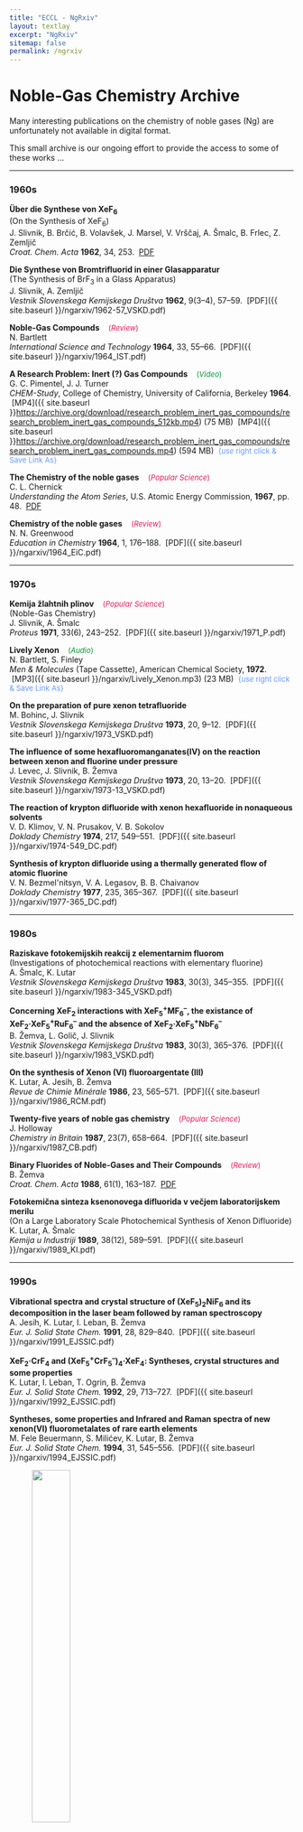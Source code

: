 ```yaml
---
title: "ECCL - NgRxiv"
layout: textlay
excerpt: "NgRxiv"
sitemap: false
permalink: /ngrxiv
---
```


# Noble-Gas Chemistry Archive

Many interesting publications on the chemistry of noble gases (Ng) are unfortunately not available in digital format. 

This small archive is our ongoing effort to provide the access to some of these works ...

<hr>

### 1960s

**Über die Synthese von XeF<sub>6</sub>**
<br>(On the Synthesis of XeF<sub>6</sub>)
<br>J. Slivnik, B. Brčić, B. Volavšek, J. Marsel, V. Vrščaj, A. Šmalc, B. Frlec, Z. Zemljič
<br>*Croat. Chem. Acta* **1962**, 34, 253. &nbsp;[PDF](https://pubweb.carnet.hr/ccacaa/wp-content/uploads/sites/182/2017/12/CCA_34_1962_253.pdf)

**Die Synthese von Bromtrifluorid in einer Glasapparatur**
<br>(The Synthesis of BrF<sub>3</sub> in a Glass Apparatus)
<br>J. Slivnik, A. Zemljič
<br>*Vestnik Slovenskega Kemijskega Društva* **1962**, 9(3–4), 57–59. &nbsp;[PDF]({{ site.baseurl }}/ngarxiv/1962-57_VSKD.pdf)

**Noble-Gas Compounds**   &nbsp;&nbsp;&nbsp;<font color="#e41959" size="-1">(<i>Review</i>)</font>
<br>N. Bartlett
<br>*International Science and Technology* **1964**, 33, 55–66. &nbsp;[PDF]({{ site.baseurl }}/ngarxiv/1964_IST.pdf)

**A Research Problem: Inert (?) Gas Compounds**   &nbsp;&nbsp;&nbsp;<font color="#009933" size="-1">(<i>Video</i>)</font>
<br>G. C. Pimentel, J. J. Turner
<br>*CHEM-Study*, College of Chemistry, University of California, Berkeley **1964**. &nbsp;[MP4]({{ site.baseurl }}https://archive.org/download/research_problem_inert_gas_compounds/research_problem_inert_gas_compounds_512kb.mp4) (75 MB) &nbsp;[MP4]({{ site.baseurl }}https://archive.org/download/research_problem_inert_gas_compounds/research_problem_inert_gas_compounds.mp4) (594 MB) &nbsp;<font color="#6699ff" size="-1">&#123;<i>use</i> right click & Save Link As&#125;</font>

**The Chemistry of the noble gases**   &nbsp;&nbsp;&nbsp;<font color="#e41959" size="-1">(<i>Popular Science</i>)</font>
<br>C. L. Chernick
<br>*Understanding the Atom Series*, U.S. Atomic Energy Commission,  **1967**, pp. 48. &nbsp;[PDF](https://www.osti.gov/includes/opennet/includes/Understanding%20the%20Atom/The%20Chemistry%20of%20Noble%20Gases.pdf)

**Chemistry of the noble gases**   &nbsp;&nbsp;&nbsp;<font color="#e41959" size="-1">(<i>Review</i>)</font>
<br>N. N. Greenwood
<br>*Education in Chemistry* **1964**, 1, 176–188. &nbsp;[PDF]({{ site.baseurl }}/ngarxiv/1964_EiC.pdf)

<hr>

### 1970s

**Kemija žlahtnih plinov**   &nbsp;&nbsp;&nbsp;<font color="#e41959" size="-1">(<i>Popular Science</i>)</font>
<br>(Noble-Gas Chemistry)
<br>J. Slivnik, A. Šmalc
<br>*Proteus* **1971**, 33(6), 243–252. &nbsp;[PDF]({{ site.baseurl }}/ngarxiv/1971_P.pdf)

**Lively Xenon**   &nbsp;&nbsp;&nbsp;<font color="#009933" size="-1">(<i>Audio</i>)</font>
<br>N. Bartlett, S. Finley
<br>*Men & Molecules* (Tape Cassette), American Chemical Society, **1972**. &nbsp;[MP3]({{ site.baseurl }}/ngarxiv/Lively_Xenon.mp3) (23 MB) &nbsp;<font color="#6699ff" size="-1">&#123;<i>use</i> right click & Save Link As&#125;</font>

**On the preparation of pure xenon tetrafluoride**
<br>M. Bohinc, J. Slivnik
<br>*Vestnik Slovenskega Kemijskega Društva* **1973**, 20, 9–12. &nbsp;[PDF]({{ site.baseurl }}/ngarxiv/1973_VSKD.pdf)

**The influence of some hexafluoromanganates(IV) on the reaction between xenon and fluorine under pressure**
<br>J. Levec, J. Slivnik, B. Žemva
<br>*Vestnik Slovenskega Kemijskega Društva* **1973**, 20, 13–20. &nbsp;[PDF]({{ site.baseurl }}/ngarxiv/1973-13_VSKD.pdf)

**The reaction of krypton difluoride with xenon hexafluoride in nonaqueous solvents**
<br>V. D. Klimov, V. N. Prusakov, V. B. Sokolov
<br>*Doklady Chemistry* **1974**, 217, 549–551. &nbsp;[PDF]({{ site.baseurl }}/ngarxiv/1974-549_DC.pdf)

**Synthesis of krypton difluoride using a thermally generated flow of atomic fluorine**
<br>V. N. Bezmel'nitsyn, V. A. Legasov, B. B. Chaivanov
<br>*Doklady Chemistry* **1977**, 235, 365–367. &nbsp;[PDF]({{ site.baseurl }}/ngarxiv/1977-365_DC.pdf)

<hr>

### 1980s

**Raziskave fotokemijskih reakcij z elementarnim fluorom**
<br>(Investigations of photochemical reactions with elementary fluorine)
<br>A. Šmalc, K. Lutar
<br>*Vestnik Slovenskega Kemijskega Društva* **1983**, 30(3), 345–355. &nbsp;[PDF]({{ site.baseurl }}/ngarxiv/1983-345_VSKD.pdf)

**Concerning XeF<sub>2</sub> interactions with XeF<sub>5</sub><sup>+</sup>MF<sub>6</sub><sup>–</sup>, the existance of XeF<sub>2</sub>&#183;XeF<sub>5</sub><sup>+</sup>RuF<sub>6</sub><sup>–</sup> and the absence of XeF<sub>2</sub>&#183;XeF<sub>5</sub><sup>+</sup>NbF<sub>6</sub><sup>–</sup>**
<br>B. Žemva, L. Golič, J. Slivnik
<br>*Vestnik Slovenskega Kemijskega Društva* **1983**, 30(3), 365–376. &nbsp;[PDF]({{ site.baseurl }}/ngarxiv/1983_VSKD.pdf)

**On the synthesis of Xenon (VI) fluoroargentate (III)**
<br>K. Lutar, A. Jesih, B. Žemva
<br>*Revue de Chimie Minérale* **1986**, 23, 565–571. &nbsp;[PDF]({{ site.baseurl }}/ngarxiv/1986_RCM.pdf)

**Twenty-five years of noble gas chemistry**   &nbsp;&nbsp;&nbsp;<font color="#e41959" size="-1">(<i>Popular Science</i>)</font>
<br>J. Holloway 
<br>*Chemistry in Britain* **1987**, 23(7), 658–664. &nbsp;[PDF]({{ site.baseurl }}/ngarxiv/1987_CB.pdf)

**Binary Fluorides of Noble-Gases and Their Compounds**   &nbsp;&nbsp;&nbsp;<font color="#e41959" size="-1">(<i>Review</i>)</font>
<br>B. Žemva
<br>*Croat. Chem. Acta* **1988**, 61(1), 163–187. &nbsp;[PDF](https://hrcak.srce.hr/file/259460)

**Fotokemična sinteza ksenonovega difluorida v večjem laboratorijskem merilu**
<br>(On a Large Laboratory Scale Photochemical Synthesis of Xenon Difluoride)
<br>K. Lutar, A. Šmalc
<br>*Kemija u Industriji* **1989**, 38(12), 589–591. &nbsp;[PDF]({{ site.baseurl }}/ngarxiv/1989_KI.pdf)

<hr>

### 1990s

**Vibrational spectra and crystal structure of (XeF<sub>5</sub>)<sub>2</sub>NiF<sub>6</sub> and its decomposition in the laser beam followed by raman spectroscopy**
<br>A. Jesih, K. Lutar, I. Leban, B. Žemva
<br>*Eur. J. Solid State Chem.* **1991**, 28, 829–840. &nbsp;[PDF]({{ site.baseurl }}/ngarxiv/1991_EJSSIC.pdf)

**XeF<sub>2</sub>&#183;CrF<sub>4</sub> and (XeF<sub>5</sub><sup>+</sup>CrF<sub>5</sub><sup>–</sup>)<sub>4</sub>&#183;XeF<sub>4</sub>: Syntheses, crystal structures and some properties**
<br>K. Lutar, I. Leban, T. Ogrin, B. Žemva
<br>*Eur. J. Solid State Chem.* **1992**, 29, 713–727. &nbsp;[PDF]({{ site.baseurl }}/ngarxiv/1992_EJSSIC.pdf)

**Syntheses, some properties and Infrared and Raman spectra of new xenon(VI) fluorometalates of rare earth elements**
<br>M. Fele Beuermann, S. Milićev, K. Lutar, B. Žemva
<br>*Eur. J. Solid State Chem.* **1994**, 31, 545–556. &nbsp;[PDF]({{ site.baseurl }}/ngarxiv/1994_EJSSIC.pdf)

<figure>
<img src="{{ site.url }}{{ site.baseurl }}/images/NgRXeiv.png" width="40%">
</figure>
